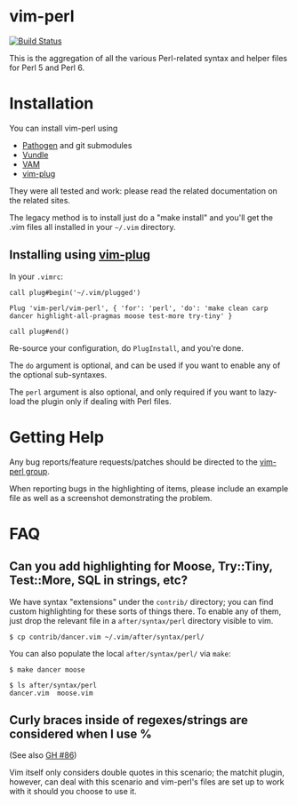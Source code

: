 # vim-perl

[![Build Status](https://api.travis-ci.org/vim-perl/vim-perl.png?branch=master)](https://travis-ci.org/vim-perl/vim-perl)

This is the aggregation of all the various Perl-related syntax and
helper files for Perl 5 and Perl 6.

# Installation

You can install vim-perl using

* [Pathogen](https://github.com/tpope/vim-pathogen) and git submodules
* [Vundle](https://github.com/gmarik/vundle)
* [VAM](https://github.com/MarcWeber/vim-addon-manager)
* [vim-plug](https://github.com/junegunn/vim-plug)

They were all tested and work: please read the related documentation on the related sites.

The legacy method is to install just do a "make install" and you'll get the
.vim files all installed in your `~/.vim` directory.

## Installing using [vim-plug](https://github.com/junegunn/vim-plug)

In your `.vimrc`:

    call plug#begin('~/.vim/plugged')

    Plug 'vim-perl/vim-perl', { 'for': 'perl', 'do': 'make clean carp dancer highlight-all-pragmas moose test-more try-tiny' }

    call plug#end()

Re-source your configuration, do `PlugInstall`, and you're done.

The `do` argument is optional, and can be used 
if you want to enable any of the optional sub-syntaxes.

The `perl` argument is also optional, and only required if you want to 
lazy-load the plugin only if dealing with Perl files.

# Getting Help

Any bug reports/feature requests/patches should be directed to the [vim-perl group](https://groups.google.com/group/vim-perl).

When reporting bugs in the highlighting of items, please include an example file as well
as a screenshot demonstrating the problem.

# FAQ

## Can you add highlighting for Moose, Try::Tiny, Test::More, SQL in strings, etc?

We have syntax "extensions" under the `contrib/` directory; you can find custom highlighting
for these sorts of things there. To enable any of them, just drop the relevant
file in a `after/syntax/perl` directory visible to vim.

    $ cp contrib/dancer.vim ~/.vim/after/syntax/perl/

You can also populate the local `after/syntax/perl/` via `make`:

    $ make dancer moose

    $ ls after/syntax/perl
    dancer.vim  moose.vim

## Curly braces inside of regexes/strings are considered when I use %

(See also [GH #86](https://github.com/vim-perl/vim-perl/issues/86))

Vim itself only considers double quotes in this scenario; the matchit plugin, however,
can deal with this scenario and vim-perl's files are set up to work with it should you
choose to use it.
